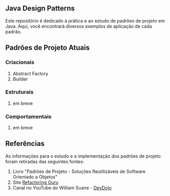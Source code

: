 ## Java Design Patterns

Este repositório é dedicado à prática e ao estudo de padrões de projeto em Java. Aqui, você encontrará diversos 
exemplos de aplicação de cada padrão.

## Padrões de Projeto Atuais

### Criacionais
1. Abstract Factory
2. Builder

### Estruturais
1. em breve

### Comportamentais
1. em breve

## Referências

As informações para o estudo e a implementação dos padrões de projeto foram retiradas das seguintes fontes:

1. Livro "Padrões de Projeto - Soluções Reutilizáveis de Software Orientado a Objetos"
2. Site [Refactoring Guru](https://refactoring.guru/pt-br/design-patterns)
3. Canal no YouTube do William Suane - [DevDojo](https://www.youtube.com/@DevDojoBrasil)